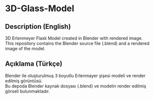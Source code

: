 # 3D-Glass-Model

## Description (English)
3D Erlenmeyer Flask Model created in Blender with rendered image.  
This repository contains the Blender source file (.blend) and a rendered image of the model.

## Açıklama (Türkçe)
Blender ile oluşturulmuş 3 boyutlu Erlenmayer şişesi modeli ve render edilmiş görüntüsü.  
Bu depoda Blender kaynak dosyası (.blend) ve modelin render edilmiş görseli bulunmaktadır.

